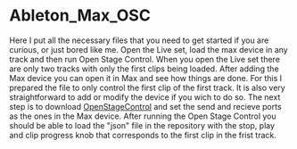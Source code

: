 # Ableton_Max_OSC

Here I put all the necessary files that 
you need to get started if you are curious, or just bored like me. 
Open the Live set, load the max device in any track and then run Open Stage Control. 
When you open the Live set there are only two tracks with only the first clips being loaded. 
After adding the Max device you can open it in Max and see how things are done. For this 
I prepared the file to only control the first clip of the first track. It is also 
very straightforward to add or modify the device if you wich to do so. The next step is 
to download [OpenStageControl](https://openstagecontrol.ammd.net/) and set the send and 
recieve ports as the ones in the Max device. After running the Open Stage Control you 
should be able to load the "json" file in the repository with the stop, play and clip progress knob 
that corresponds to the first clip in the frist track. 
